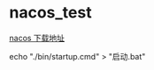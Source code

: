# nacos_test

[nacos 下载地址](https://github.com/alibaba/nacos/releases/download/1.1.4/nacos-server-1.1.4.zip)

echo "./bin/startup.cmd" > "启动.bat"
